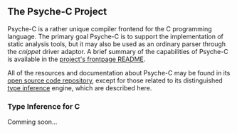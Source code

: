 ## The Psyche-C Project

Psyche-C is a rather unique compiler frontend for the C programming language. The primary goal Psyche-C is to support the implementation of static analysis tools, but it may also be used as an ordinary parser through the *cnippet* driver adaptor. A brief summary of the capabilities of Psyche-C is available in the [project's frontpage README](https://github.com/ltcmelo/psychec/blob/master/README.md).

All of the resources and documentation about Psyche-C may be found in its [open source code repository](https://github.com/ltcmelo/psychec), except for those related to its distinguished [type inference](https://en.wikipedia.org/wiki/Type_inference) engine, which are described here.

### Type Inference for C

Comming soon...


